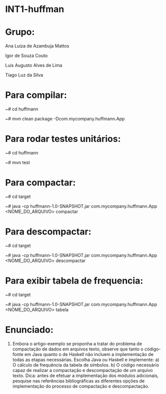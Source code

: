 # INT1-huffman


# Grupo:

Ana Luiza de Azambuja Mattos

Igor de Souza Couto

Luis Augusto Alves de Lima

Tiago Luz da Silva


# Para compilar:

~# cd huffmann

~# mvn clean package -Dcom.mycompany.huffmann.App


# Para rodar testes unitários:

~# cd huffmann

~# mvn test


# Para compactar:

~# cd target

~# java -cp huffmann-1.0-SNAPSHOT.jar com.mycompany.huffmann.App <NOME_DO_ARQUIVO> compactar

# Para descompactar:

~# cd target

~# java -cp huffmann-1.0-SNAPSHOT.jar com.mycompany.huffmann.App <NOME_DO_ARQUIVO> descompactar


# Para exibir tabela de frequencia:

~# cd target

~# java -cp huffmann-1.0-SNAPSHOT.jar com.mycompany.huffmann.App <NOME_DO_ARQUIVO> tabela



# Enunciado:

1) Embora o artigo-exemplo se proponha a tratar do problema de compactação de dados em
arquivos texto, observe que tanto o código-fonte em Java quanto o de Haskell não incluem
a implementação de todas as etapas necessárias. Escolha Java ou Haskell e implemente:
a) O cálculo de frequência da tabela de símbolos.
b) O código necessário capaz de realizar a compactação e descompactação de um
arquivo texto. Dica: antes de efetuar a implementação dos módulos adicionais,
pesquise nas referências bibliográficas as diferentes opções de implementação do
processo de compactação e descompactação.
